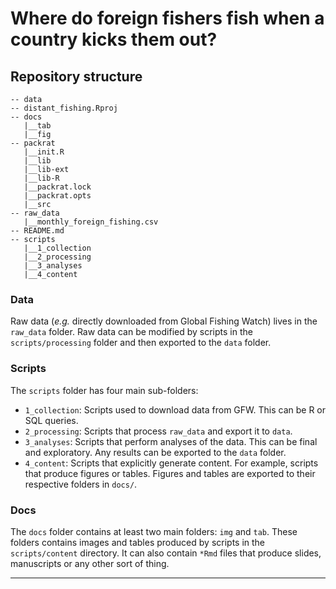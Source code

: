 # Where do foreign fishers fish when a country kicks them out?


## Repository structure 

```
-- data
-- distant_fishing.Rproj
-- docs
   |__tab
   |__fig
-- packrat
   |__init.R
   |__lib
   |__lib-ext
   |__lib-R
   |__packrat.lock
   |__packrat.opts
   |__src
-- raw_data
   |__monthly_foreign_fishing.csv
-- README.md
-- scripts
   |__1_collection
   |__2_processing
   |__3_analyses
   |__4_content
```

### Data

Raw data (*e.g.* directly downloaded from Global Fishing Watch) lives in the `raw_data` folder. Raw data can be modified by scripts in the `scripts/processing` folder and then exported to the `data` folder.

### Scripts

The `scripts` folder has four main sub-folders:

- `1_collection`: Scripts used to download data from GFW. This can be R or SQL queries.
- `2_processing`: Scripts that process `raw_data` and export it to `data`.
- `3_analyses`: Scripts that perform analyses of the data. This can be final and exploratory. Any results can be exported to the `data` folder.
- `4_content`: Scripts that explicitly generate content. For example, scripts that produce figures or tables. Figures and tables are exported to their respective folders in `docs/`.

### Docs

The `docs` folder contains at least two main folders: `img` and `tab`. These folders contains images and tables produced by scripts in the `scripts/content` directory. It can also contain `*Rmd` files that produce slides, manuscripts or any other sort of thing.


--------- 


